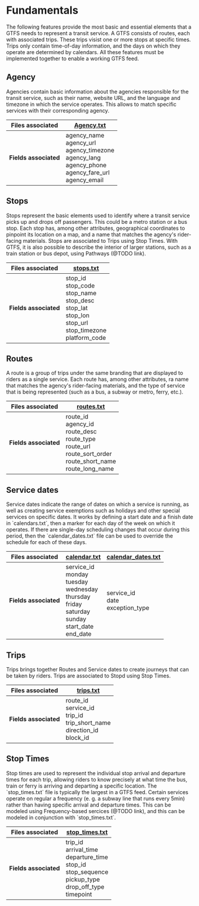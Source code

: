 # Fundamentals
The following features provide the most basic and essential elements that a GTFS needs to represent a transit service. A GTFS consists of routes, each with associated trips. These trips visist one or more stops at specific times. Trips only contain time-of-day information, and the days on which they operate are determined by calendars.
All these features must be implemented together to enable a working GTFS feed.

## Agency

<div class="grid" markdown>

Agencies contain basic information about the agencies responsible for the transit service, such as their name, website URL, and the language and timezone in which the service operates. This allows to match specific services with their corresponding agency.

| Files associated      | [Agency.txt](/schedule/reference/#agencytxt)                                                                                                     |
|-----------------------|----------------------------------------------------------------------------------------------------------------|
| **Fields associated** | agency_name<br>agency_url<br>agency_timezone<br>agency_lang<br>agency_phone<br>agency_fare_url<br>agency_email |

</div>

## Stops

<div class="grid" markdown>
Stops represent the basic elements used to identify where a transit service picks up and drops off passengers. This could be a metro station or a bus stop. Each stop has, among other attributes, geographical coordinates to pinpoint its location on a map, and a name that matches the agency's rider-facing materials. Stops are associated to Trips using Stop Times. 
With GTFS, it is also possible to describe the interior of larger stations, such as a train station or bus depot, using Pathways (@TODO link). 


| Files associated      | [stops.txt](/schedule/reference/#stopstxt)                                                                                                            |
|-----------------------|----------------------------------------------------------------------------------------------------------------------|
| **Fields associated** | stop_id<br>stop_code<br>stop_name<br>stop_desc<br>stop_lat<br>stop_lon<br>stop_url<br>stop_timezone<br>platform_code |

</div>

## Routes

<div class="grid" markdown>
A route is a group of trips under the same branding that are displayed to riders as a single service. Each route has, among other attributes, ra name that matches the agency's rider-facing materials, and the type of service that is being represented (such as a bus, a subway or metro, ferry, etc.).

| Files associated      | [routes.txt](/schedule/reference/#routestxt)                                                                                                                |
|-----------------------|---------------------------------------------------------------------------------------------------------------------------|
| **Fields associated** | route_id<br>agency_id<br>route_desc<br>route_type<br>route_url<br>route_sort_order<br>route_short_name<br>route_long_name |

</div>

## Service dates

<div class="grid" markdown>
Service dates indicate the range of dates on which a service is running, as well as creating service exemptions such as holidays and other special services on specific dates.
It works by defining a start date and a finish date in `calendars.txt`, then a marker for each day of the week on which it operates. If there are single-day scheduling changes that occur during this period, then the `calendar_dates.txt` file can be used to override the schedule for each of these days.

| Files associated      | [calendar.txt](/schedule/reference/#calendartxt)                                                                                                       | [calendar_dates.txt](/schedule/reference/#calendar_datestxt)                   |
|-----------------------|--------------------------------------------------------------------------------------------------------------------|--------------------------------------|
| **Fields associated** | service_id<br>monday<br>tuesday<br>wednesday<br>thursday<br>friday<br>saturday<br>sunday<br>start_date<br>end_date | service_id<br>date<br>exception_type |

</div>

## Trips

<div class="grid" markdown>
Trips brings together Routes and Service dates to create journeys that can be taken by riders. Trips are associated to Stopd using Stop Times.


| Files associated      | [trips.txt](/schedule/reference/#tripstxt)                                       |
|-----------------------|----------------------------------------------------------------------------------|
| **Fields associated** | route_id<br>service_id<br>trip_id<br>trip_short_name<br>direction_id<br>block_id |

</div>

## Stop Times

<div class="grid" markdown>
Stop times are used to represent the individual stop arrival and departure times for each trip, allowing riders to know precisely at what time the bus, train or ferry is arriving and departing a specific location. The `stop_times.txt` file is typically the largest in a GTFS feed. 
Certain services operate on regular a frequency (e. g. a subway line that runs every 5min) rather than having specific arrival and departure times. This can be modeled using Frequency-based sercices (@TODO link), and this can be modeled in conjunction with `stop_times.txt`.

| Files associated      | [stop_times.txt](/schedule/reference/#stop_timestxt)                                                                                                                            |
|-----------------------|-------------------------------------------------------------------------------------------------------------------------------------------|
| **Fields associated** | trip_id<br>arrival_time<br>departure_time<br>stop_id<br>stop_sequence<br>pickup_type<br>drop_off_type<br>timepoint |

</div>

